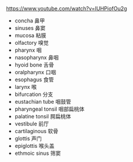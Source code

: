 https://www.youtube.com/watch?v=IUHPiofOu2g

+ concha 鼻甲
+ sinuses 鼻窦
+ mucosa 粘膜
+ olfactory 嗅觉
+ pharynx 咽
+ nasopharynx 鼻咽
+ hyoid bone 舌骨
+ oralpharynx 口咽
+ esophagus 食管
+ larynx 喉
+ bifurcation 分支
+ eustachian tube 咽鼓管
+ pharyngeal tonsil 咽部扁桃体 
+ palatine tonsil 腭扁桃体
+ vestibule 前厅
+ cartilaginous 软骨
+ glottis 声门
+ epiglottis 喉头盖
+ ethmoic sinus 筛窦